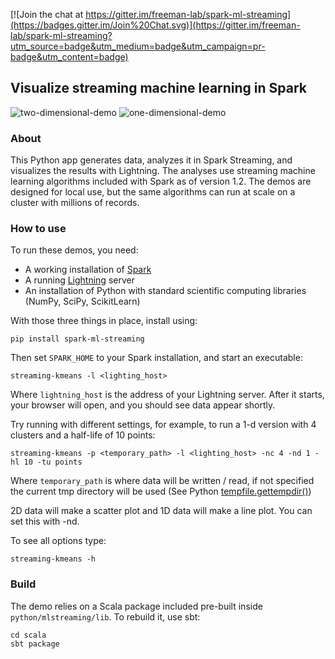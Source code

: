 [![Join the chat at https://gitter.im/freeman-lab/spark-ml-streaming](https://badges.gitter.im/Join%20Chat.svg)](https://gitter.im/freeman-lab/spark-ml-streaming?utm_source=badge&utm_medium=badge&utm_campaign=pr-badge&utm_content=badge)

## Visualize streaming machine learning in Spark

![two-dimensional-demo](https://github.com/freeman-lab/spark-streaming-demos/blob/master/animations/databricks-blog-post/4-five-clusters.gif)
![one-dimensional-demo](https://github.com/freeman-lab/spark-streaming-demos/blob/master/animations/databricks-blog-post/6-half-life-5p0.gif)

### About
This Python app generates data, analyzes it in Spark Streaming, and visualizes the results with Lightning. The analyses use streaming machine learning algorithms included with Spark as of version 1.2. The demos are designed for local use, but the same algorithms can run at scale on a cluster with millions of records.

### How to use
To run these demos, you need:

* A working installation of [Spark](http://spark.apache.org/downloads.html)
* A running [Lightning](http://lightning-viz.org) server
* An installation of Python with standard scientific computing libraries (NumPy, SciPy, ScikitLearn)

With those three things in place, install using:

	pip install spark-ml-streaming

Then set `SPARK_HOME` to your Spark installation, and start an executable:

	streaming-kmeans -l <lighting_host>

Where `lightning_host` is the address of your Lightning server. After it starts, your browser will open, and you should see data appear shortly. 

Try running with different settings, for example, to run a 1-d version with 4 clusters and a half-life of 10 points:

	streaming-kmeans -p <temporary_path> -l <lighting_host> -nc 4 -nd 1 -hl 10 -tu points

Where `temporary_path` is where data will be written / read, if not specified the current tmp directory will be used (See Python [tempfile.gettempdir()](https://docs.python.org/2/library/tempfile.html))

2D data will make a scatter plot and 1D data will make a line plot. You can set this with -nd.

To see all options type:

	streaming-kmeans -h

### Build
The demo relies on a Scala package included pre-built inside `python/mlstreaming/lib`. To rebuild it, use sbt:

	cd scala
	sbt package
